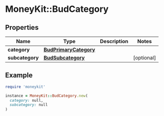 # MoneyKit::BudCategory

## Properties

| Name | Type | Description | Notes |
| ---- | ---- | ----------- | ----- |
| **category** | [**BudPrimaryCategory**](BudPrimaryCategory.md) |  |  |
| **subcategory** | [**BudSubcategory**](BudSubcategory.md) |  | [optional] |

## Example

```ruby
require 'moneykit'

instance = MoneyKit::BudCategory.new(
  category: null,
  subcategory: null
)
```

